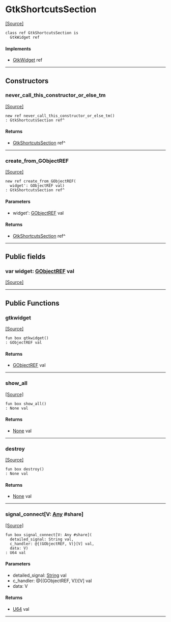 # GtkShortcutsSection
<span class="source-link">[[Source]](src/gtk3/GtkShortcutsSection.md#L6)</span>
```pony
class ref GtkShortcutsSection is
  GtkWidget ref
```

#### Implements

* [GtkWidget](gtk3-GtkWidget.md) ref

---

## Constructors

### never_call_this_constructor_or_else_tm
<span class="source-link">[[Source]](src/gtk3/GtkShortcutsSection.md#L10)</span>


```pony
new ref never_call_this_constructor_or_else_tm()
: GtkShortcutsSection ref^
```

#### Returns

* [GtkShortcutsSection](gtk3-GtkShortcutsSection.md) ref^

---

### create_from_GObjectREF
<span class="source-link">[[Source]](src/gtk3/GtkShortcutsSection.md#L13)</span>


```pony
new ref create_from_GObjectREF(
  widget': GObjectREF val)
: GtkShortcutsSection ref^
```
#### Parameters

*   widget': [GObjectREF](gtk3-..-gobject-GObjectREF.md) val

#### Returns

* [GtkShortcutsSection](gtk3-GtkShortcutsSection.md) ref^

---

## Public fields

### var widget: [GObjectREF](gtk3-..-gobject-GObjectREF.md) val
<span class="source-link">[[Source]](src/gtk3/GtkShortcutsSection.md#L7)</span>



---

## Public Functions

### gtkwidget
<span class="source-link">[[Source]](src/gtk3/GtkShortcutsSection.md#L9)</span>


```pony
fun box gtkwidget()
: GObjectREF val
```

#### Returns

* [GObjectREF](gtk3-..-gobject-GObjectREF.md) val

---

### show_all
<span class="source-link">[[Source]](src/gtk3/GtkWidget.md#L4)</span>


```pony
fun box show_all()
: None val
```

#### Returns

* [None](builtin-None.md) val

---

### destroy
<span class="source-link">[[Source]](src/gtk3/GtkWidget.md#L7)</span>


```pony
fun box destroy()
: None val
```

#### Returns

* [None](builtin-None.md) val

---

### signal_connect\[V: [Any](builtin-Any.md) #share\]
<span class="source-link">[[Source]](src/gtk3/GtkWidget.md#L10)</span>


```pony
fun box signal_connect[V: Any #share](
  detailed_signal: String val,
  c_handler: @{(GObjectREF, V)}[V] val,
  data: V)
: U64 val
```
#### Parameters

*   detailed_signal: [String](builtin-String.md) val
*   c_handler: @{(GObjectREF, V)}[V] val
*   data: V

#### Returns

* [U64](builtin-U64.md) val

---

